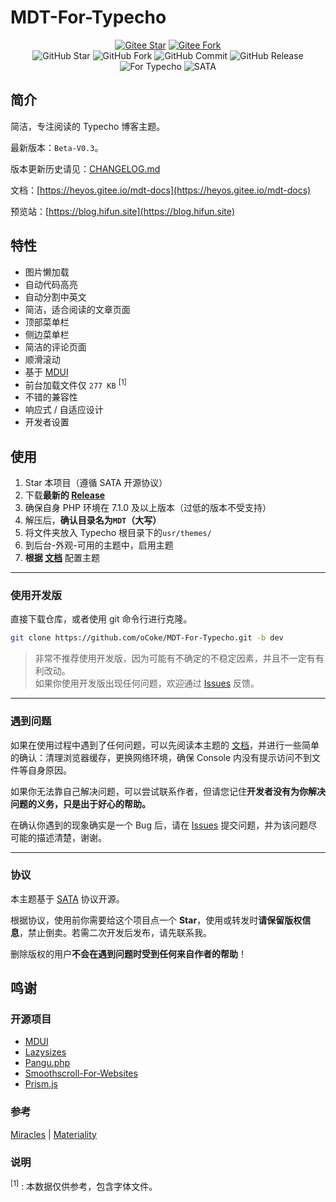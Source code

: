 # MDT-For-Typecho

<p align="center">
<a href='https://gitee.com/heyos/mdt-for-typecho/stargazers'><img src='https://gitee.com/heyos/mdt-for-typecho/badge/star.svg?theme=white' alt='Gitee Star'></img></a>
<a href='https://gitee.com/heyos/mdt-for-typecho/members'><img src='https://gitee.com/heyos/mdt-for-typecho/badge/fork.svg?theme=white' alt='Gitee Fork'></img></a>
<br/>
<img src="https://badgen.net/github/stars/oCoke/MDT-For-Typecho" alt="GitHub Star">
<img src="https://badgen.net/github/forks/oCoke/MDT-For-Typecho" alt="GitHub Fork">
<img src="https://badgen.net/github/last-commit/oCoke/MDT-For-Typecho" alt="GitHub Commit">
<img src="https://badgen.net/github/release/oCoke/MDT-For-Typecho" alt="GitHub Release">
<img src="https://badgen.net/badge/For/Typecho/red" alt="For Typecho">
<img src="https://badgen.net/badge/License/SATA/blue" alt="SATA">
</p>

## 简介

简洁，专注阅读的 Typecho 博客主题。

最新版本：`Beta-V0.3`。

版本更新历史请见：[CHANGELOG.md](https://github.com/oCoke/MDT-For-Typecho/blob/master/CHANGELOG.md)

文档：[https://heyos.gitee.io/mdt-docs](https://heyos.gitee.io/mdt-docs)

预览站：[https://blog.hifun.site](https://blog.hifun.site)

## 特性

- 图片懒加载
- 自动代码高亮
- 自动分割中英文
- 简洁，适合阅读的文章页面
- 顶部菜单栏
- 侧边菜单栏
- 简洁的评论页面
- 顺滑滚动
- 基于 [MDUI](https://www.mdui.org)
- 前台加载文件仅 `277 KB` <sup>[1]</sup>
- 不错的兼容性
- 响应式 / 自适应设计
- 开发者设置



## 使用

1. Star 本项目（遵循 SATA 开源协议）
2. 下载**最新的 [Release](https://github.com/oCoke/MDT-For-Typecho/releases)**
3. 确保自身 PHP 环境在 7.1.0 及以上版本（过低的版本不受支持）
4. 解压后，**确认目录名为`MDT`（大写）**
5. 将文件夹放入 Typecho 根目录下的`usr/themes/`
6. 到后台-外观-可用的主题中，启用主题
7. **根据 [文档](https://heyos.gitee.io/mdt-docs)** 配置主题

---

### 使用开发版
直接下载仓库，或者使用 git 命令行进行克隆。

```bash
git clone https://github.com/oCoke/MDT-For-Typecho.git -b dev
```

> 非常不推荐使用开发版，因为可能有不确定的不稳定因素，并且不一定有有利改动。<br>如果你使用开发版出现任何问题，欢迎通过 [Issues](https://github.com/oCoke/MDT-For-Typecho/issues) 反馈。

---

### 遇到问题

如果在使用过程中遇到了任何问题，可以先阅读本主题的 [文档](https://heyos.gitee.io/mdt-docs)，并进行一些简单的确认：清理浏览器缓存，更换网络环境，确保 Console 内没有提示访问不到文件等自身原因。

如果你无法靠自己解决问题，可以尝试联系作者，但请您记住**开发者没有为你解决问题的义务，只是出于好心的帮助。** 

在确认你遇到的现象确实是一个 Bug 后，请在 [Issues](https://github.com/oCoke/MDT-For-Typecho/issues) 提交问题，并为该问题尽可能的描述清楚，谢谢。

---

### 协议

本主题基于 [SATA](https://github.com/oCoke/MDT-For-Typecho/blob/master/LICENSE.txt) 协议开源。

根据协议，使用前你需要给这个项目点一个 **Star**，使用或转发时**请保留版权信息**，禁止倒卖。若需二次开发后发布，请先联系我。

删除版权的用户**不会在遇到问题时受到任何来自作者的帮助**！




## 鸣谢

### 开源项目

- [MDUI](https://www.mdui.org)
- [Lazysizes](https://github.com/aFarkas/lazysizes)
- [Pangu.php](https://github.com/linclancey/pangu.php)
- [Smoothscroll-For-Websites](https://github.com/gblazex/smoothscroll-for-websites)
- [Prism.js](https://github.com/PrismJS/prism/)

### 参考

[Miracles](https://github.com/BigCoke233/miracles/) | [Materiality](https://github.com/EAimTY/materiality-typecho-theme)

### 说明

<sup>[1]</sup> : 本数据仅供参考，包含字体文件。
